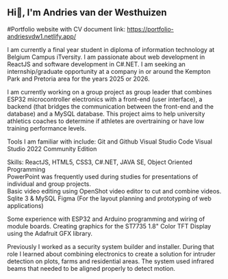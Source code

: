 ## Hi👋, I'm Andries van der Westhuizen
#Portfolio website with CV document link: https://portfolio-andriesvdw1.netlify.app/

I am currently a final year student in diploma of information technology at Belgium Campus iTversity.
I am passionate about web development in ReactJS and software development in C#.NET.
I am seeking an internship/graduate opportunity at a company in or around the Kempton Park and Pretoria area for the years 2025 or 2026.

I am currently working on a group project as group leader that combines ESP32 microcontroller electronics with a front-end (user interface), a backend (that bridges the communication between the front-end and the database) and a MySQL database. 
This project aims to help university athletics coaches to determine if athletes are overtraining or have low training performance levels. 

Tools I am familiar with include:
Git and Github
Visual Studio Code
Visual Studio 2022 Community Edition

Skills:
ReactJS, HTML5, CSS3, C#.NET, JAVA SE, Object Oriented Programming  
PowerPoint was frequently used during studies for presentations of individual and group projects.  
Basic video editing using OpenShot video editor to cut and combine videos.
Sqlite 3 & MySQL
Figma (For the layout planning and prototyping of web applications)

Some experience with ESP32 and Arduino programming and wiring of module boards. Creating graphics for the ST7735 1.8" Color TFT Display using the Adafruit GFX library.

Previously I worked as a security system builder and installer. During that role I learned about combining electronics to create a solution for intruder detection on plots, farms and residential areas. The system used infrared beams that needed to be aligned properly to detect motion.

<!--
**andriesvdw1/andriesvdw1** is a ✨ _special_ ✨ repository because its `README.md` (this file) appears on your GitHub profile.

Here are some ideas to get you started:

- 🔭 I’m currently working on ...
- 🌱 I’m currently learning ...
- 👯 I’m looking to collaborate on ...
- 🤔 I’m looking for help with ...
- 💬 Ask me about ...
- 📫 How to reach me: ...
- 😄 Pronouns: ...
- ⚡ Fun fact: ...
-->
